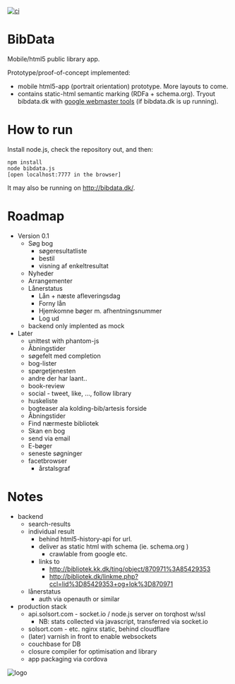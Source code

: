 [![ci](https://secure.travis-ci.org/rasmuserik/bibdata.png)](http://travis-ci.org/rasmuserik/bibdata)

# BibData

Mobile/html5 public library app.

Prototype/proof-of-concept implemented:

- mobile html5-app (portrait orientation) prototype. More layouts to come.
- contains static-html semantic marking (RDFa + schema.org). Tryout bibdata.dk with [google webmaster tools](https://www.google.com/webmasters/tools/richsnippets?url=http%3A%2F%2Fbibdata.dk%2Fwork%2F870971%3A73214424) (if bibdata.dk is up running).

# How to run

Install node.js, check the repository out, and then:

    npm install
    node bibdata.js
    [open localhost:7777 in the browser]

It may also be running on http://bibdata.dk/.

# Roadmap

- Version 0.1
    - Søg bog
        - søgeresultatliste
        - bestil
        - visning af enkeltresultat
    - Nyheder 
    - Arrangementer
    - Lånerstatus
        - Lån + næste afleveringsdag
        - Forny lån
        - Hjemkomne bøger m. afhentningsnummer
        - Log ud
    - backend only implented as mock
- Later
    - unittest with phantom-js
    - Åbningstider
    - søgefelt med completion
    - bog-lister
    - spørgetjenesten
    - andre der har laant..
    - book-review
    - social - tweet, like, ..., follow library
    - huskeliste
    - bogteaser ala kolding-bib/artesis forside
    - Åbningstider
    - Find nærmeste bibliotek
    - Skan en bog
    - send via email
    - E-bøger
    - seneste søgninger
    - facetbrowser
        - årstalsgraf

# Notes

- backend
    - search-results
    - individual result
        - behind html5-history-api for url.
        - deliver as static html with schema (ie. schema.org )
            - crawlable from google etc.
        - links to
            - http://bibliotek.kk.dk/ting/object/870971%3A85429353
            - http://bibliotek.dk/linkme.php?ccl=lid%3D85429353+og+lok%3D870971
    - lånerstatus
        - auth via openauth or similar
- production stack
    - api.solsort.com - socket.io / node.js server on torqhost w/ssl
        - NB: stats collected via javascript, transferred via socket.io
    - solsort.com - etc. nginx static, behind cloudflare
    - (later) varnish in front to enable websockets
    - couchbase for DB
    - closure compiler for optimisation and library
    - app packaging via cordova

![logo](http://bibdata.dk/bibdata.png?github)
